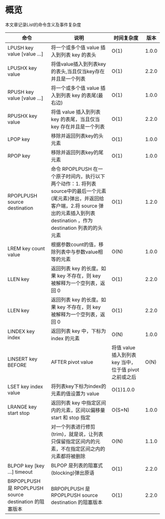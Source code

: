# 概览

本文章记录List的命令含义及事件复杂度

|命令|说明|时间复杂度|版本|
|--|--|--|--|
|LPUSH key value [value …]|将一个或多个值 value 插入到列表 key 的表头|O(1)|1.0.0|
|LPUSHX key value|将值value插入到列表key的表头,当且仅当key存在并且是一个列表|O(1)|2.2.0|
|RPUSH key value [value …]|将一个或多个值 value 插入到列表 key 的表尾(最右边)|O(1)|1.0.0|
|RPUSHX key value|将值 value 插入到列表 key 的表尾，当且仅当 key 存在并且是一个列表|O(1)|2.2.0|
|LPOP key|移除并返回列表key的头元素|O(1)|1.0.0|
|RPOP key|移除并返回列表key的尾元素|O(1)|1.0.0|
|RPOPLPUSH source destination|命令 RPOPLPUSH 在一个原子时间内，执行以下两个动作：1. 将列表source中的最后一个元素(尾元素)弹出，并返回给客户端，2.将 source 弹出的元素插入到列表 destination ，作为 destination 列表的的头元素|O(1)|1.2.0|
|LREM key count value|根据参数count的值，移除列表中与参数value相等的元素|O(N)|1.0.0|
|LLEN key|返回列表 key 的长度。如果 key 不存在，则 key 被解释为一个空列表，返回 0|O(1)|2.2.0|
|LLEN key|返回列表 key 的长度。如果 key 不存在，则 key 被解释为一个空列表，返回 0 |O(1)|2.2.0|
|LINDEX key index|返回列表 key 中，下标为 index 的元素|O(N)|1.0.0|
|LINSERT key BEFORE|AFTER pivot value|将值 value 插入到列表 key 当中，位于值 pivot 之前或之后|O(N)|2.2.0|
|LSET key index value|将列表key下标为index的元素的值设置为 value|O(1)1.0.0|
|LRANGE key start stop|返回列表 key 中指定区间内的元素，区间以偏移量 start 和 stop 指定|O(S+N)|1.0.0|
||对一个列表进行修剪(trim)，就是说，让列表只保留指定区间内的元素，不在指定区间之内的元素都将被删除|O(N)|1.1.0|
|BLPOP key [key …] timeout|BLPOP 是列表的阻塞式(blocking)弹出原语|O(1)|2.2.0|
|BRPOPLPUSH 是 RPOPLPUSH source destination 的阻塞版本|BRPOPLPUSH 是 RPOPLPUSH source destination 的阻塞版本|O(1)|2.2.0|

